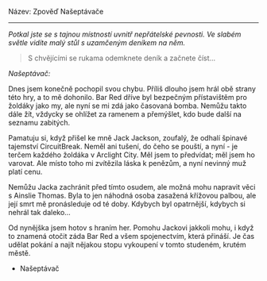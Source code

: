 Název: Zpověď Našeptávače

---

_Potkal jste se s tajnou místností uvnitř nepřátelské pevnosti. Ve slabém světle vidíte malý stůl s uzamčeným deníkem na něm._

> S chvějícími se rukama odemknete deník a začnete číst...

_Našeptávač:_

Dnes jsem konečně pochopil svou chybu. Příliš dlouho jsem hrál obě strany této hry, a to mě dohonilo. Bar Red dříve byl bezpečným přístavištěm pro žoldáky jako my, ale nyní se mi zdá jako časovaná bomba. Nemůžu takto dále žít, vždycky se ohlížet za ramenem a přemýšlet, kdo bude další na seznamu zabitých.

Pamatuju si, když přišel ke mně Jack Jackson, zoufalý, že odhalí špinavé tajemství CircuitBreak. Neměl ani tušení, do čeho se pouští, a nyní - je terčem každého žoldáka v Arclight City. Měl jsem to předvídat; měl jsem ho varovat. Ale místo toho mi zvítězila láska k penězům, a nyní nevinný muž platí cenu.

Nemůžu Jacka zachránit před tímto osudem, ale možná mohu napravit věci s Ainslie Thomas. Byla to jen náhodná osoba zasažená křížovou palbou, ale její smrt mě pronásleduje od té doby. Kdybych byl opatrnější, kdybych si nehrál tak daleko...

Od nynějška jsem hotov s hraním her. Pomohu Jackovi jakkoli mohu, i když to znamená otočit záda Bar Red a všem spojenectvím, která přináší. Je čas udělat pokání a najít nějakou stopu vykoupení v tomto studeném, krutém městě.

- Našeptávač
